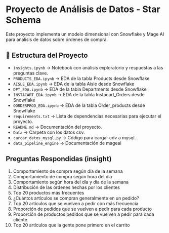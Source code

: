 # Proyecto de Análisis de Datos - Star Schema

Este proyecto implementa un modelo dimensional con Snowflake y Mage AI para análisis de datos sobre órdenes de compra.

## 📌 Estructura del Proyecto
- `insights.ipynb` → Notebook con análisis exploratorio y respuestas a las preguntas clave.
- `PRODUCTS_EDA.ipynb` → EDA de la tabla Products desde Snowflake
- `AISLE_EDA.ipynb` → EDA de la tabla Aisle desde Snowflake
- `DPT_EDA.ipynb` → EDA de la tabla Departments desde Snowflake
- `INSTACART_EDA.ipynb` → EDA de la tabla Instacart_Orders desde Snowflake
- `OORDERPROD_EDA.ipynb` → EDA de la tabla Order_products desde Snowflake
- `requirements.txt` → Lista de dependencias necesarias para ejecutar el proyecto.
- `README.md` → Documentación del proyecto.
- `Data` → Carpeta con los datos csv.
- `carcar_datos_mysql.py` → Código para cargar cdv a mysql.
- `data_pipeline_engine` → Documentación de mageai

## Preguntas Respondidas (insight)
1. Comportamiento de compra según día de la semana
2. Comportamiento de compra según hora del día
3. Comportamiento según hora del día y día de la semana
4. Distribución de las órdenes hechas por los clientes
5. Top 20 productos más frecuentes
6. ¿Cuántos artículos se compran generalmente en un pedido?
7. Top 20 artículos que se vuelven a pedir con más frecuencia
8. Proporción de pedidos que se vuelven a pedir para cada producto
9. Proporción de productos pedidos que se vuelven a pedir para cada cliente
10. Top 20 artículos que la gente pone primero en el carrito

